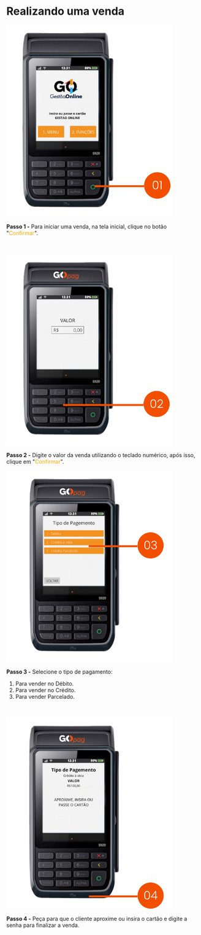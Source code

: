 # Realizando uma venda

![maquininha_realizar_venda_1](/assets/prints/maquininha_realizar_venda_1.png)


**Passo 1 -** Para iniciar uma venda, na tela inicial, clique no botão "<mark style="color:orange;background-color:white;">Confirmar</mark>".

<br>

![maquininha_realizar_venda_2](/assets/prints/maquininha_realizar_venda_2.png)


**Passo 2 -** Digite o valor da venda utilizando o teclado numérico, após isso, clique em "<mark style="color:orange;background-color:white;">Confirmar</mark>".

![maquininha_realizar_venda_3](/assets/prints/maquininha_realizar_venda_3.png)


**Passo 3 -** Selecione o tipo de pagamento:
1. Para vender no Débito.
2. Para vender no Crédito.
3. Para vender Parcelado.

<br>

![maquininha_realizar_venda_4](/assets/prints/maquininha_realizar_venda_4.png)


**Passo 4 -** Peça para que o cliente aproxime ou insira o cartão e digite a senha para finalizar a venda.

<br>
